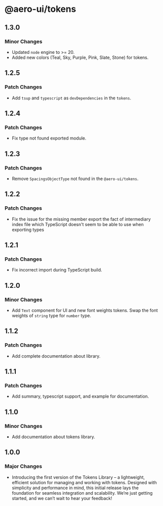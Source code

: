 # @aero-ui/tokens

## 1.3.0

### Minor Changes

- Updated `node` engine to >= 20.
- Added new colors (Teal, Sky, Purple, Pink, Slate, Stone) for tokens.

## 1.2.5

### Patch Changes

- Add `tsup` and `typescript` as `devDependencies` in the `tokens`.

## 1.2.4

### Patch Changes

- Fix type not found exported module.

## 1.2.3

### Patch Changes

- Remove `SpacingsObjectType` not found in the `@aero-ui/tokens`.

## 1.2.2

### Patch Changes

- Fix the issue for the missing member export the fact of intermediary index file which TypeScript doesn't seem to be able to use when exporting types

## 1.2.1

### Patch Changes

- Fix incorrect import during TypeScript build.

## 1.2.0

### Minor Changes

- Add `Text` component for UI and new font weights tokens. Swap the font weights of `string` type for `number` type.

## 1.1.2

### Patch Changes

- Add complete documentation about library.

## 1.1.1

### Patch Changes

- Add summary, typescript support, and example for documentation.

## 1.1.0

### Minor Changes

- Add documentation about tokens library.

## 1.0.0

### Major Changes

- Introducing the first version of the Tokens Library – a lightweight, efficient solution for managing and working with tokens. Designed with simplicity and performance in mind, this initial release lays the foundation for seamless integration and scalability. We’re just getting started, and we can’t wait to hear your feedback!
